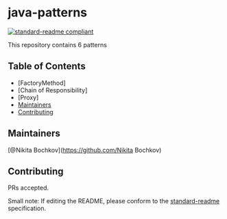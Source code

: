 # java-patterns

[![standard-readme compliant](https://img.shields.io/badge/standard--readme-OK-green.svg?style=flat-square)](https://github.com/RichardLitt/standard-readme)

This repository contains 6 patterns

## Table of Contents

- [FactoryMethod]
- [Chain of Responsibility]
- [Proxy]
- [Maintainers](#maintainers)
- [Contributing](#contributing)


## Maintainers

[@Nikita Bochkov](https://github.com/Nikita Bochkov)

## Contributing

PRs accepted.

Small note: If editing the README, please conform to the
[standard-readme](https://github.com/RichardLitt/standard-readme) specification.



